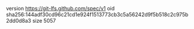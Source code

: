version https://git-lfs.github.com/spec/v1
oid sha256:144adf30cd96c21cd1e924f1513773cb3c5a56242d9f5b518c2c975b2dd0d8a3
size 5057
